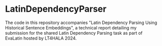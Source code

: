 # LatinDependencyParser

The code in this repository accompanies "Latin Dependency Parsing Using Historical Sentence Embeddings", a technical report detailing my submission for the shared Latin Dependency Parsing task as part of EvaLatin hosted by LT4HALA 2024. 
